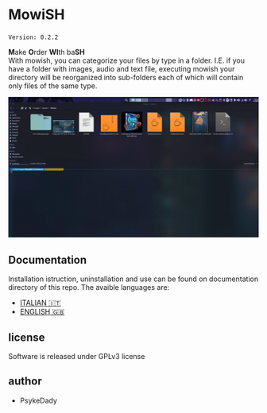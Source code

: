 # MowiSH
`Version: 0.2.2`  

**M**ake **O**rder **WI**th ba**SH**   
With mowish, you can categorize your files by type in a folder. I.E. if you have a folder with images, audio and text file, executing mowish your directory will be reorganized into sub-folders each of which will contain only files of the same type.


![mowish preview](documentation/media/mowish_test.gif)

## Documentation

Installation istruction, uninstallation and use can be found on documentation directory of this repo. 
The avaible languages are: 

- [ ITALIAN 🇮🇹](documentation/ITALIAN.md) 
- [ ENGLISH 🇬🇧](documentation/ENGLISH.md)

## license

Software is released under GPLv3 license 

## author 

- PsykeDady